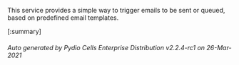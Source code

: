 






This service provides a simple way to trigger emails to be sent or queued, based on predefined email templates.

[:summary]

###### Auto generated by Pydio Cells Enterprise Distribution v2.2.4-rc1 on 26-Mar-2021
